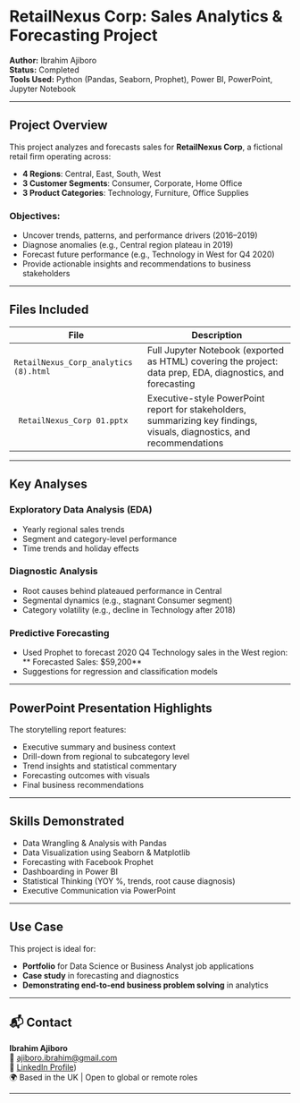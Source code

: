 # RetailNexus Corp: Sales Analytics & Forecasting Project

**Author:** Ibrahim Ajiboro  
**Status:** Completed  
**Tools Used:** Python (Pandas, Seaborn, Prophet), Power BI, PowerPoint, Jupyter Notebook

---

## Project Overview

This project analyzes and forecasts sales for **RetailNexus Corp**, a fictional retail firm operating across:

- **4 Regions**: Central, East, South, West  
- **3 Customer Segments**: Consumer, Corporate, Home Office  
- **3 Product Categories**: Technology, Furniture, Office Supplies

### Objectives:

- Uncover trends, patterns, and performance drivers (2016–2019)
- Diagnose anomalies (e.g., Central region plateau in 2019)
- Forecast future performance (e.g., Technology in West for Q4 2020)
- Provide actionable insights and recommendations to business stakeholders

---

## Files Included

| File | Description |
|------|-------------|
| `RetailNexus_Corp_analytics (8).html` | Full Jupyter Notebook (exported as HTML) covering the project: data prep, EDA, diagnostics, and forecasting |
| ` RetailNexus_Corp 01.pptx` | Executive-style PowerPoint report for stakeholders, summarizing key findings, visuals, diagnostics, and recommendations |

---

## Key Analyses

### Exploratory Data Analysis (EDA)
- Yearly regional sales trends
- Segment and category-level performance
- Time trends and holiday effects

### Diagnostic Analysis
- Root causes behind plateaued performance in Central
- Segmental dynamics (e.g., stagnant Consumer segment)
- Category volatility (e.g., decline in Technology after 2018)

### Predictive Forecasting
- Used Prophet to forecast 2020 Q4 Technology sales in the West region:  
  ** Forecasted Sales: $59,200**
- Suggestions for regression and classification models

---

## PowerPoint Presentation Highlights

The storytelling report features:

- Executive summary and business context
- Drill-down from regional to subcategory level
- Trend insights and statistical commentary
- Forecasting outcomes with visuals
- Final business recommendations

---

## Skills Demonstrated

- Data Wrangling & Analysis with Pandas
- Data Visualization using Seaborn & Matplotlib
- Forecasting with Facebook Prophet
- Dashboarding in Power BI
- Statistical Thinking (YOY %, trends, root cause diagnosis)
- Executive Communication via PowerPoint

---

## Use Case

This project is ideal for:

- **Portfolio** for Data Science or Business Analyst job applications  
- **Case study** in forecasting and diagnostics  
- **Demonstrating end-to-end business problem solving** in analytics

---

## 📬 Contact

**Ibrahim Ajiboro**  
📧 ajiboro.ibrahim@gmail.com  
🔗 [LinkedIn Profile](https://www.linkedin.com/in/ibrahim-ajiboro-62b74410a?lipi=urn%3Ali%3Apage%3Ad_flagship3_profile_view_base_contact_details%3BsDx%2BMvwySKuvrS4pTNgRxQ%3D%3D))  
🌍 Based in the UK | Open to global or remote roles

---
